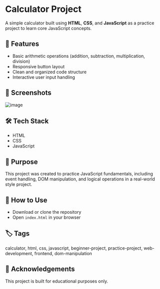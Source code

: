 # Calculator Project

A simple calculator built using **HTML**, **CSS**, and **JavaScript** as a practice project to learn core JavaScript concepts.

## 🚀 Features

- Basic arithmetic operations (addition, subtraction, multiplication, division)
- Responsive button layout
- Clean and organized code structure
- Interactive user input handling

## 📸 Screenshots

![image](https://github.com/user-attachments/assets/5be63a28-ee22-4bbd-a030-37cdaec6ae94)


## 🛠️ Tech Stack

- HTML
- CSS
- JavaScript

## 🎯 Purpose

This project was created to practice JavaScript fundamentals, including event handling, DOM manipulation, and logical operations in a real-world style project.

## 📂 How to Use

- Download or clone the repository  
- Open `index.html` in your browser

## 🏷️ Tags

calculator, html, css, javascript, beginner-project, practice-project, web-development, frontend, dom-manipulation

## 🙌 Acknowledgements

This project is built for educational purposes only.

